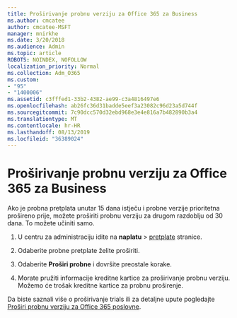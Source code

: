 ```yaml
---
title: Proširivanje probnu verziju za Office 365 za Business
ms.author: cmcatee
author: cmcatee-MSFT
manager: mnirkhe
ms.date: 3/20/2018
ms.audience: Admin
ms.topic: article
ROBOTS: NOINDEX, NOFOLLOW
localization_priority: Normal
ms.collection: Adm_O365
ms.custom:
- "95"
- "1400006"
ms.assetid: c3fffed1-33b2-4382-ae99-c3a4816497e6
ms.openlocfilehash: ab26fc36d31badde5eef3a23082c96d23a5d744f
ms.sourcegitcommit: 7c90dcc570d32ebd968e3e4e816a7b482890b3a4
ms.translationtype: MT
ms.contentlocale: hr-HR
ms.lasthandoff: 08/13/2019
ms.locfileid: "36389024"
---
```

# <a name="extend-your-trial-for-office-365-for-business"></a>Proširivanje probnu verziju za Office 365 za Business

Ako je probna pretplata unutar 15 dana istječu i probne verzije prioritetna prošireno prije, možete proširiti probnu verziju za drugom razdoblju od 30 dana. To možete učiniti samo.
  
1. U centru za administraciju idite na **naplatu** \> [pretplate](https://go.microsoft.com/fwlink/p/?linkid=842054) stranice.

2. Odaberite probne pretplate želite proširiti.

3. Odaberite **Proširi probne** i dovršite preostale korake.

4. Morate pružiti informacije kreditne kartice za proširivanje probnu verziju. Možemo će trošak kreditne kartice za probnu proširenje.

Da biste saznali više o proširivanje trials ili za detaljne upute pogledajte [Proširi probnu verziju za Office 365 poslovne](https://docs.microsoft.com/en-us/office365/admin/subscriptions-and-billing/extend-your-trial).